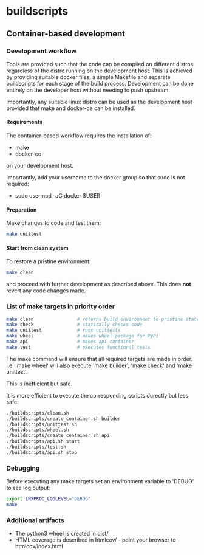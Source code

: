 # buildscripts

## Container-based development

### Development workflow

Tools are provided such that the code can be compiled on different distros regardless of the distro running
on the development host. This is achieved by providing suitable docker files, a simple Makefile and
separate buildscripts for each stage of the build process. Development can be done entirely on the developer host
without needing to push upstream.

Importantly, any suitable linux distro can be used as the development host provided that make and docker-ce
can be installed.


#### Requirements

The container-based workflow requires the installation of:

- make
- docker-ce

on your development host.

Importantly, add your username to the docker group so that sudo is not required:

- sudo usermod -aG docker $USER


#### Preparation

Make changes to code and test them:

```bash
make unittest
```

#### Start from clean system

To restore a pristine environment:

```bash
make clean
```

and proceed with further development as described above. This does **not** revert any code changes made.

### List of make targets in priority order

```bash
make clean                # returns build environment to pristine state - does **not** revert any code changes
make check                # statically checks code
make unittest             # runs unittests
make wheel                # makes wheel package for PyPi
make api                  # makes api container
make test                 # executes functional tests
```

The make command will ensure that all required targets are made in order. i.e. 'make wheel' will also execute
'make builder', 'make check' and 'make unittest'.

This is inefficient but safe. 

It is more efficient to execute the corresponding scripts durectly but less safe:

```bash
./buildscripts/clean.sh
./buildscripts/create_container.sh builder
./buildscripts/unittest.sh
./buildscripts/wheel.sh
./buildscripts/create_container.sh api
./buildscripts/api.sh start
./buildscripts/test.sh
./buildscripts/api.sh stop
```

### Debugging

Before executing any make targets set an environment variable to 'DEBUG' to see log output:

```bash
export LNXPROC_LOGLEVEL="DEBUG"
make
```

### Additional artifacts

- The python3 wheel is created in dist/
- HTML coverage is described in htmlcov/ - point your browser to htmlcov/index.html

